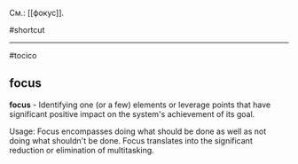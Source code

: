 См.: [[фокус]].

#shortcut




<hr/>

#tocico

## focus

<b>focus</b> -  Identifying one (or a few) elements or leverage points that have significant positive impact on the system's achievement of its goal.



Usage: Focus encompasses doing what should be done as well as not doing what shouldn't be done. Focus translates into the significant reduction or elimination of multitasking.  
 


